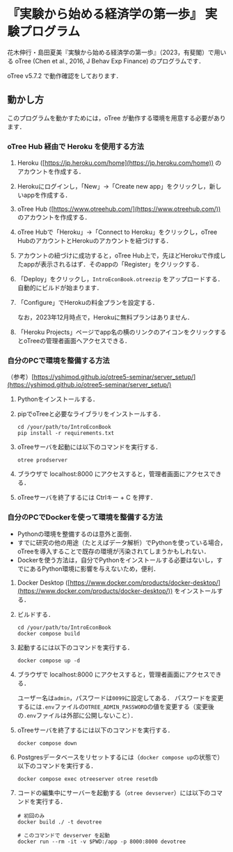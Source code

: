 # 『実験から始める経済学の第一歩』 実験プログラム

花木伸行・島田夏美『実験から始める経済学の第一歩』（2023，有斐閣）で用いる oTree (Chen et al., 2016, J Behav Exp Finance) のプログラムです．

oTree v5.7.2 で動作確認をしております．

## 動かし方

このプログラムを動かすためには，oTree が動作する環境を用意する必要があります．

### oTree Hub 経由で Heroku を使用する方法

1. Heroku ([https://jp.heroku.com/home](https://jp.heroku.com/home)) のアカウントを作成する．

1. Herokuにログインし，「New」→「Create new app」をクリックし，新しいappを作成する．

1. oTree Hub ([https://www.otreehub.com/](https://www.otreehub.com/)) のアカウントを作成する．

1. oTree Hubで「Heroku」→「Connect to Heroku」をクリックし，oTree HubのアカウントとHerokuのアカウントを紐づけする．

1. アカウントの紐づけに成功すると，oTree Hub上で，先ほどHerokuで作成したappが表示されるはず．そのappの「Register」をクリックする．

1. 「Deploy」をクリックし，`IntroEconBook.otreezip` をアップロードする．自動的にビルドが始まります．

1. 「Configure」でHerokuの料金プランを設定する．

    なお，2023年12月時点で，Herokuに無料プランはありません．

1. 「Heroku Projects」ページでapp名の横のリンクのアイコンをクリックするとoTreeの管理者画面へアクセスできる．



### 自分のPCで環境を整備する方法

（参考）[https://yshimod.github.io/otree5-seminar/server_setup/](https://yshimod.github.io/otree5-seminar/server_setup/)

1. Pythonをインストールする．

1. pipでoTreeと必要なライブラリをインストールする．

    ```
    cd /your/path/to/IntroEconBook
    pip install -r requirements.txt
    ```

1. oTreeサーバを起動には以下のコマンドを実行する．

    ```
    otree prodserver
    ```

1. ブラウザで localhost:8000 にアクセスすると，管理者画面にアクセスできる．

1. oTreeサーバを終了するには Ctrlキー + C を押す．



### 自分のPCでDockerを使って環境を整備する方法

- Pythonの環境を整備するのは意外と面倒．
- すでに研究の他の用途（たとえばデータ解析）でPythonを使っている場合，oTreeを導入することで既存の環境が汚染されてしまうかもしれない．
- Dockerを使う方法は，自分でPythonをインストールする必要はないし，すでにあるPython環境に影響を与えないため，便利．

1. Docker Desktop ([https://www.docker.com/products/docker-desktop/](https://www.docker.com/products/docker-desktop/)) をインストールする．

1. ビルドする．

    ```
    cd /your/path/to/IntroEconBook
    docker compose build
    ```

1. 起動するには以下のコマンドを実行する．

    ```
    docker compose up -d
    ```

1. ブラウザで localhost:8000 にアクセスすると，管理者画面にアクセスできる．

    ユーザー名は`admin`，パスワードは`0099`に設定してある．
    パスワードを変更するには`.env`ファイルの`OTREE_ADMIN_PASSWORD`の値を変更する（変更後の`.env`ファイルは外部に公開しないこと）．

1. oTreeサーバを終了するには以下のコマンドを実行する．

    ```
    docker compose down
    ```

1. Postgresデータベースをリセットするには（`docker compose up`の状態で）以下のコマンドを実行する．

    ```
    docker compose exec otreeserver otree resetdb
    ```

1. コードの編集中にサーバーを起動する（`otree devserver`）には以下のコマンドを実行する．

    ```
    # 初回のみ
    docker build ./ -t devotree

    # このコマンドで devserver を起動
    docker run --rm -it -v $PWD:/app -p 8000:8000 devotree
    ```
